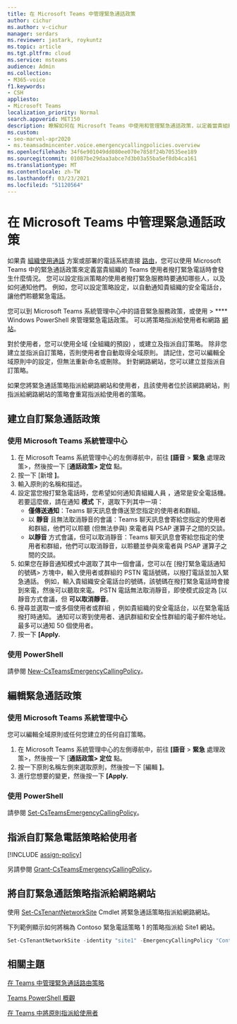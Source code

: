 ```yaml
---
title: 在 Microsoft Teams 中管理緊急通話政策
author: cichur
ms.author: v-cichur
manager: serdars
ms.reviewer: jastark, roykuntz
ms.topic: article
ms.tgt.pltfrm: cloud
ms.service: msteams
audience: Admin
ms.collection:
- M365-voice
f1.keywords:
- CSH
appliesto:
- Microsoft Teams
localization_priority: Normal
search.appverid: MET150
description: 瞭解如何在 Microsoft Teams 中使用和管理緊急通話政策，以定義當貴組織的 Teams 使用者撥打緊急電話時會發生什麼情況。
ms.custom:
- seo-marvel-apr2020
- ms.teamsadmincenter.voice.emergencycallingpolicies.overview
ms.openlocfilehash: 34f6e901049dd080ee070e7858f24b70535ee189
ms.sourcegitcommit: 01087be29daa3abce7d3b03a55ba5ef8db4ca161
ms.translationtype: MT
ms.contentlocale: zh-TW
ms.lasthandoff: 03/23/2021
ms.locfileid: "51120564"
---
```

# <a name="manage-emergency-calling-policies-in-microsoft-teams"></a>在 Microsoft Teams 中管理緊急通話政策

如果貴 [組織使用通話](set-up-calling-plans.md) 方案或部署的電話系統直接 [路由](direct-routing-landing-page.md)，您可以使用 Microsoft Teams 中的緊急通話政策來定義當貴組織的 Teams 使用者撥打緊急電話時會發生什麼情況。 您可以設定指派策略的使用者撥打緊急服務時要通知哪些人，以及如何通知他們。 例如，您可以設定策略設定，以自動通知貴組織的安全電話台，讓他們聆聽緊急電話。  

您可以到 Microsoft Teams 系統管理中心中的語音緊急服務政策，或使用  >  **** Windows PowerShell 來管理緊急電話政策。 可以將策略指派給使用者和網路 [網站](cloud-voice-network-settings.md)。

對於使用者，您可以使用全域 (全組織的預設) ，或建立及指派自訂策略。 除非您建立並指派自訂策略，否則使用者會自動取得全域原則。 請記住，您可以編輯全域原則中的設定，但無法重新命名或刪除。 針對網路網站，您可以建立並指派自訂策略。

如果您將緊急通話策略指派給網路網站和使用者，且該使用者位於該網路網站，則指派給網路網站的策略會重寫指派給使用者的策略。

## <a name="create-a-custom-emergency-calling-policy"></a>建立自訂緊急通話政策

### <a name="using-the-microsoft-teams-admin-center"></a>使用 Microsoft Teams 系統管理中心

1. 在 Microsoft Teams 系統管理中心的左側導航中，前往 **[語音**  >  **緊急** 處理政策>，然後按一下 [**通話政策> 定位** 點。
2. 按一下 [新增 **]**。
3. 輸入原則的名稱和描述。
4. 設定當您撥打緊急電話時，您希望如何通知貴組織人員 ，通常是安全電話機。 若要這麼做，請在通知 **模式** 下，選取下列其中一項：
    - **僅傳送通知**：Teams 聊天訊息會傳送至您指定的使用者和群組。
    - 以 **靜音** 且無法取消靜音的會議：Teams 聊天訊息會寄給您指定的使用者和群組，他們可以聆聽 (但無法參與) 來電者與 PSAP 運算子之間的交談。
    - **以靜音** 方式會議，但可以取消靜音：Teams 聊天訊息會寄給您指定的使用者和群組，他們可以取消靜音，以聆聽並參與來電者與 PSAP 運算子之間的交談。
5.  如果您在靜音通知模式中選取了其中一個會議，您可以在 [撥打緊急電話通知的號碼> 方塊中，輸入使用者或群組的 PSTN 電話號碼，以撥打電話並加入緊急通話。 例如，輸入貴組織安全電話台的號碼，該號碼在撥打緊急電話時會接到來電，然後可以聽取來電。 PSTN 電話無法取消靜音，即使模式設定為 [以靜音方式會議，但 **可以取消靜音**。
6. 搜尋並選取一或多個使用者或群組 ，例如貴組織的安全電話台，以在緊急電話撥打時通知。  通知可以寄到使用者、通訊群組和安全性群組的電子郵件地址。 最多可以通知 50 個使用者。
7. 按一下 **[Apply.**

### <a name="using-powershell"></a>使用 PowerShell

請參閱 [New-CsTeamsEmergencyCallingPolicy](/powershell/module/skype/new-csteamsemergencycallingpolicy)。

## <a name="edit-an-emergency-calling-policy"></a>編輯緊急通話政策

### <a name="using-the-microsoft-teams-admin-center"></a>使用 Microsoft Teams 系統管理中心

您可以編輯全域原則或任何您建立的任何自訂策略。

1. 在 Microsoft Teams 系統管理中心的左側導航中，前往 **[語音**  >  **緊急** 處理政策>，然後按一下 [**通話政策> 定位** 點。
2. 按一下原則名稱左側來選取原則，然後按一下 [編輯 **]**。
3. 進行您想要的變更，然後按一下 **[Apply.**

### <a name="using-powershell"></a>使用 PowerShell

請參閱 [Set-CsTeamsEmergencyCallingPolicy](/powershell/module/skype/set-csteamsemergencycallingpolicy)。

## <a name="assign-a-custom-emergency-calling-policy-to-users"></a>指派自訂緊急電話策略給使用者

[!INCLUDE [assign-policy](includes/assign-policy.md)]

另請參閱 [Grant-CsTeamsEmergencyCallingPolicy](/powershell/module/skype/grant-csteamsemergencycallingpolicy)。

## <a name="assign-a-custom-emergency-calling-policy-to-a-network-site"></a>將自訂緊急通話策略指派給網路網站

使用 [Set-CsTenantNetworkSite](/powershell/module/skype/set-cstenantnetworksite) Cmdlet 將緊急通話策略指派給網路網站。

下列範例顯示如何將稱為 Contoso 緊急電話策略 1 的策略指派給 Site1 網站。

```powershell
Set-CsTenantNetworkSite -identity "site1" -EmergencyCallingPolicy "Contoso Emergency Calling Policy 1"
```

## <a name="related-topics"></a>相關主題

[在 Teams 中管理緊急通話路由策略](manage-emergency-call-routing-policies.md)

[Teams PowerShell 概觀](teams-powershell-overview.md)

[在 Teams 中將原則指派給使用者](assign-policies.md)